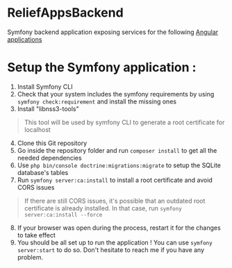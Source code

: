 # ReliefAppsBackend
Symfony backend application exposing services for the following [Angular applications](https://github.com/Matthis-M/ReliefAppsFrontend)


# Setup the Symfony application :

1. Install Symfony CLI
2. Check that your system includes the symfony requirements by using ```symfony check:requirement``` and install the missing ones 
3. Install "libnss3-tools"
  >This tool will be used by symfony CLI to generate a root certificate for localhost
4. Clone this Git repository
5. Go inside the repository folder and run ```composer install``` to get all the needed dependencies
6. Use ```php bin/console doctrine:migrations:migrate``` to setup the SQLite database's tables
7. Run ```symfony server:ca:install``` to install a root certificate and avoid CORS issues
  >If there are still CORS issues, it's possible that an outdated root certificate is already installed. In that case, run ```symfony server:ca:install --force```
8. If your browser was open during the process, restart it for the changes to take effect
9. You should be all set up to run the application ! You can use ```symfony server:start``` to do so. Don't hesitate to reach me if you have any problem.
